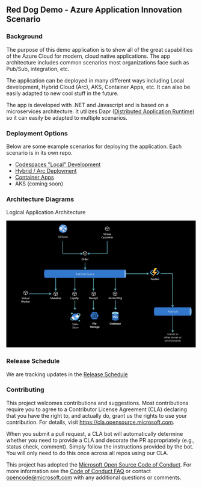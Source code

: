 ## Red Dog Demo - Azure Application Innovation Scenario

### Background

The purpose of this demo application is to show all of the great capabilities of the Azure Cloud for modern, cloud native applications. The app architecture includes common scenarios most organizations face such as Pub/Sub, integration, etc. 

The application can be deployed in many different ways including Local development, Hybrid Cloud (Arc), AKS, Container Apps, etc. It can also be easily adapted to new cool stuff in the future. 

The app is developed with .NET and Javascript and is based on a microservices architecture. It utilizes Dapr ([Distributed Application Runtime](https://dapr.io)) so it can easily be adapted to multiple scenarios. 

### Deployment Options

Below are some example scenarios for deploying the application. Each scenario is in its own repo.

* [Codespaces "Local" Development](docs/local-dev.md)
* [Hybrid / Arc Deployment](https://github.com/Azure/reddog-hybrid-arc)
* [Container Apps](https://github.com/Azure/reddog-containerapps)
* AKS (coming soon)

### Architecture Diagrams

Logical Application Architecture

![Logical Application Architecture Diagram](assets/architecture.png)

### Release Schedule

We are tracking updates in the [Release Schedule](docs/releases.md)

### Contributing

This project welcomes contributions and suggestions.  Most contributions require you to agree to a
Contributor License Agreement (CLA) declaring that you have the right to, and actually do, grant us
the rights to use your contribution. For details, visit https://cla.opensource.microsoft.com.

When you submit a pull request, a CLA bot will automatically determine whether you need to provide
a CLA and decorate the PR appropriately (e.g., status check, comment). Simply follow the instructions
provided by the bot. You will only need to do this once across all repos using our CLA.

This project has adopted the [Microsoft Open Source Code of Conduct](https://opensource.microsoft.com/codeofconduct/).
For more information see the [Code of Conduct FAQ](https://opensource.microsoft.com/codeofconduct/faq/) or
contact [opencode@microsoft.com](mailto:opencode@microsoft.com) with any additional questions or comments.
